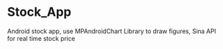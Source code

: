 # Stock_App
Android stock app, use MPAndroidChart Library to draw figures, Sina API for real time stock price
